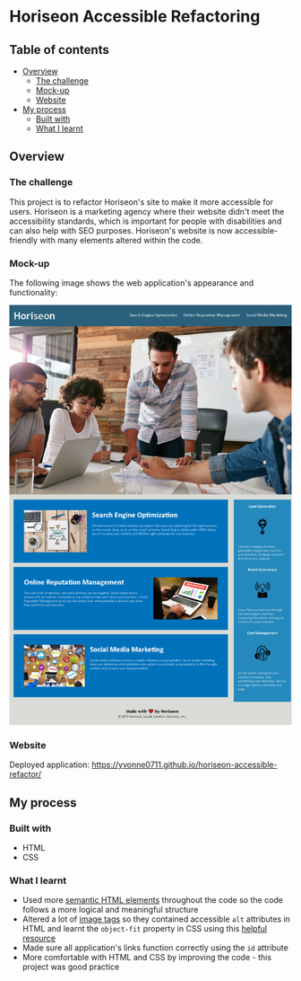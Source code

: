 # Horiseon Accessible Refactoring

## Table of contents

- [Overview](#overview)
  - [The challenge](#the-challenge)
  - [Mock-up](#mock-up)
  - [Website](#website)
- [My process](#my-process)
  - [Built with](#built-with)
  - [What I learnt](#what-i-learnt)

## Overview

### The challenge
This project is to refactor Horiseon's site to make it more accessible for users. Horiseon is a marketing agency where their website didn't meet the accessibility standards, which is important for people with disabilities and can also help with SEO purposes. Horiseon's website is now accessible-friendly with many elements altered within the code.

### Mock-up

The following image shows the web application's appearance and functionality:

![The Horiseon webpage includes a navigation bar, a background image, and then a content section with text and images below as well as a benefit section at the side of that.](assets/horiseon-refactoring-img.png)

### Website
Deployed application: https://yvonne0711.github.io/horiseon-accessible-refactor/

## My process

### Built with
- HTML
- CSS

### What I learnt
- Used more [semantic HTML elements](https://www.w3schools.com/html/html5_semantic_elements.asp) throughout the code so the code follows a more logical and meaningful structure
- Altered a lot of [image tags](https://developer.mozilla.org/en-US/docs/Web/HTML/Element/figure) so they contained accessible `alt` attributes in HTML and learnt the `object-fit` property in CSS using this [helpful resource](https://www.w3schools.com/css/css3_object-fit.asp)
- Made sure all application's links function correctly using the `id` attribute
- More comfortable with HTML and CSS by improving the code - this project was good practice
